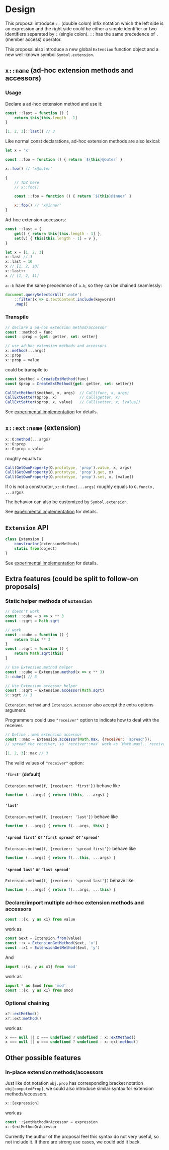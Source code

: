 # Design

This proposal introduce `::` (double colon) infix notation which the left side is an expression and the right side could be either a simple identifier or two identifiers separated by `:` (single colon). `::` has the same precedence of `.` (member access) operator.

This proposal also introduce a new global `Extension` function object and a new well-known symbol `Symbol.extension`.

## `x::name` (ad-hoc extension methods and accessors)

### Usage

Declare a ad-hoc extension method and use it:
```js
const ::last = function () {
	return this[this.length - 1]
}

[1, 2, 3]::last() // 3
```

Like normal const declarations, ad-hoc extension methods are also
lexical:

```js
let x = 'x'

const ::foo = function () { return `${this}@outer` }

x::foo() // 'x@outer'

{
	// TDZ here
	// x::foo()

	const ::foo = function () { return `${this}@inner` }

	x::foo() // 'x@inner'
}
```

Ad-hoc extension accessors:

```js
const ::last = {
	get() { return this[this.length - 1] },
	set(v) { this[this.length - 1] = v },
}

let x = [1, 2, 3]
x::last // 3
x::last = 10
x // [1, 2, 10]
x::last++
x // [1, 2, 11]
```

`a::b` have the same precedence of `a.b`, so they can be chained seamlessly:

```js
document.querySelectorAll('.note')
	::filter(x => x.textContent.include(keyword))
	.map()
```



### Transpile

```js
// declare a ad-hoc extension method/accessor
const ::method = func
const ::prop = {get: getter, set: setter}

// use ad-hoc extension methods and accessors
x::method(...args)
x::prop
x::prop = value
```
could be transpile to
```js
const $method = CreateExtMethod(func)
const $prop = CreateExtMethod({get: getter, set: setter})

CallExtMethod($method, x, args)  // Call(func, x, args)
CallExtGetter($prop, x)          // Call(getter, x)
CallExtSetter($prop, x, value)   // Call(setter, x, [value])
```

See [experimental implementation](../experimental/binary.js) for details.

## `x::ext:name` (extension)

```js
x::O:method(...args)
x::O:prop
x::O:prop = value
```
roughly equals to
```js
Call(GetOwnProperty(O.prototype, 'prop').value, x, args)
Call(GetOwnProperty(O.prototype, 'prop').get, x)
Call(GetOwnProperty(O.prototype, 'prop').set, x, [value])
```

If `O` is not a constructor, `x::O:func(...args)` roughly equals to `O.func(x, ...args)`.

The behavior can also be customized by `Symbol.extension`.

See [experimental implementation](../experimental/ternary.js) for details.

## `Extension` API

```js
class Extension {
	constructor(extensionMethods)
	static from(object)
}
```

See [experimental implementation](../experimental/Extension.js) for details.

## Extra features (could be split to follow-on proposals)

### Static helper methods of `Extension`

```js
// doesn't work
const ::cube = x => x ** 3
const ::sqrt = Math.sqrt
```
```js
// work
const ::cube = function () {
	return this ** 3
}
const ::sqrt = function () {
	return Math.sqrt(this)
}
```

```js
// Use Extension.method helper
const ::cube = Extension.method(x => x ** 3)
2::cube() // 8

// Use Extension.accessor helper
const ::sqrt = Extension.accessor(Math.sqrt)
9::sqrt // 3
```

`Extension.method` and `Extension.accessor` also accept the extra options argument.

Programmers could use `"receiver"` option to indicate how to deal with the receiver.

```js
// Define ::max extension accessor
const ::max = Extension.accessor(Math.max, {receiver: 'spread'});
// spread the receiver, so `receiver::max` work as `Math.max(...receiver)`

[1, 2, 3]::max // 3
```

The valid values of `"receiver"` option:
#### `'first'` (default)
`Extension.method(f, {receiver: 'first'})` behave like
```js
function (...args) { return f(this, ...args) }
```
####  `'last'`
`Extension.method(f, {receiver: 'last'})` behave like
```js
function (...args) { return f(...args, this) }
```
####  `'spread first'` or `'first spread'` or `'spread'`
`Extension.method(f, {receiver: 'spread first'})` behave like 
```js
function (...args) { return f(...this, ...args) }
```
####  `'spread last'` or `'last spread'`
`Extension.method(f, {receiver: 'spread last'})` behave like 
```js
function (...args) { return f(...args, ...this) }
```

### Declare/import multiple ad-hoc extension methods and accessors

```js
const ::{x, y as x1} from value
```
work as
```js
const $ext = Extension.from(value)
const ::x = ExtensionGetMethod($ext, 'x')
const ::x1 = ExtensionGetMethod($ext, 'y')
```
And
```js
import ::{x, y as x1} from 'mod'
```
work as
```js
import * as $mod from 'mod'
const ::{x, y as x1} from $mod
```

### Optional chaining

```js
x?::extMethod()
x?::ext:method()
```

work as

```js
x === null || x === undefined ? undefined : x::extMethod()
x === null || x === undefined ? undefined : x::ext:method()
```

## Other possible features

### in-place extension methods/accessors

Just like dot notation `obj.prop` has corresponding bracket notation `obj[computedProp]`, we could also introduce similar syntax for extension methods/accessors.

```js
x::[expression]
```
work as
```js
const ::$extMethodOrAccessor = expression
x::$extMethodOrAccessor
```

Currently the author of the proposal feel this syntax do not very useful, so not include it. If there are strong use cases, we could add it back.
